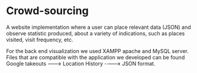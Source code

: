 # Crowd-sourcing
A website implementation where a user can place relevant data (JSON) and observe statistic produced, about a variety of indications, such as places visited, visit frequency, etc.

For the back end visualization we used XAMPP apache and MySQL server.
Files that are compatible with the application we developed can be found Google takeouts ---> Location History ----> JSON format.

